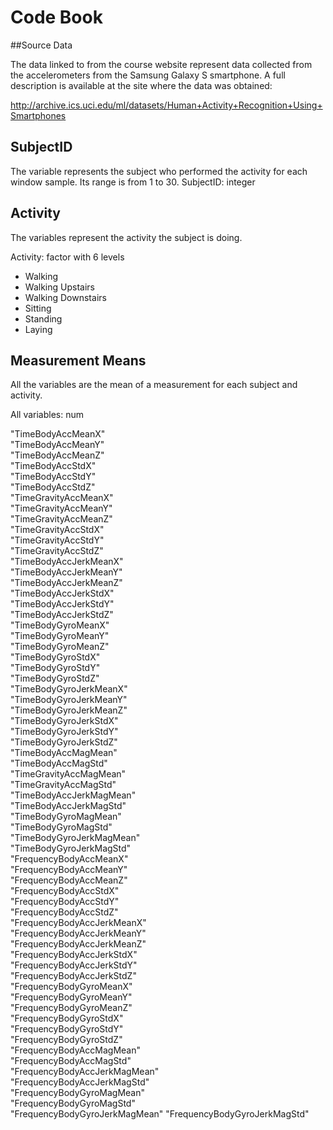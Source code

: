 # Code Book

##Source Data

The data linked to from the course website represent data collected from the accelerometers from the Samsung Galaxy S smartphone. A full description is available at the site where the data was obtained: 

http://archive.ics.uci.edu/ml/datasets/Human+Activity+Recognition+Using+Smartphones 


## SubjectID

The variable represents the subject who performed the activity for each window sample. Its range is from 1 to 30. 
SubjectID: integer

## Activity

The variables represent the activity the subject is doing.

Activity: factor with 6 levels
  - Walking
  - Walking Upstairs
  - Walking Downstairs
  - Sitting
  - Standing
  - Laying

## Measurement Means

All the variables are the mean of a measurement for each subject and activity. 

All variables: num

"TimeBodyAccMeanX"             
"TimeBodyAccMeanY"            
"TimeBodyAccMeanZ"             
"TimeBodyAccStdX"              
"TimeBodyAccStdY"              
"TimeBodyAccStdZ"             
"TimeGravityAccMeanX"          
"TimeGravityAccMeanY"          
"TimeGravityAccMeanZ"          
"TimeGravityAccStdX"          
"TimeGravityAccStdY"           
"TimeGravityAccStdZ"           
"TimeBodyAccJerkMeanX"         
"TimeBodyAccJerkMeanY"        
"TimeBodyAccJerkMeanZ"         
"TimeBodyAccJerkStdX"          
"TimeBodyAccJerkStdY"          
"TimeBodyAccJerkStdZ"         
"TimeBodyGyroMeanX"            
"TimeBodyGyroMeanY"            
"TimeBodyGyroMeanZ"            
"TimeBodyGyroStdX"            
"TimeBodyGyroStdY"             
"TimeBodyGyroStdZ"             
"TimeBodyGyroJerkMeanX"        
"TimeBodyGyroJerkMeanY"       
"TimeBodyGyroJerkMeanZ"        
"TimeBodyGyroJerkStdX"         
"TimeBodyGyroJerkStdY"         
"TimeBodyGyroJerkStdZ"        
"TimeBodyAccMagMean"           
"TimeBodyAccMagStd"            
"TimeGravityAccMagMean"        
"TimeGravityAccMagStd"        
"TimeBodyAccJerkMagMean"       
"TimeBodyAccJerkMagStd"        
"TimeBodyGyroMagMean"          
"TimeBodyGyroMagStd"          
"TimeBodyGyroJerkMagMean"      
"TimeBodyGyroJerkMagStd"       
"FrequencyBodyAccMeanX"        
"FrequencyBodyAccMeanY"       
"FrequencyBodyAccMeanZ"        
"FrequencyBodyAccStdX"         
"FrequencyBodyAccStdY"         
"FrequencyBodyAccStdZ"        
"FrequencyBodyAccJerkMeanX"    
"FrequencyBodyAccJerkMeanY"    
"FrequencyBodyAccJerkMeanZ"    
"FrequencyBodyAccJerkStdX"    
"FrequencyBodyAccJerkStdY"    
"FrequencyBodyAccJerkStdZ"     
"FrequencyBodyGyroMeanX"       
"FrequencyBodyGyroMeanY"      
"FrequencyBodyGyroMeanZ"       
"FrequencyBodyGyroStdX"        
"FrequencyBodyGyroStdY"        
"FrequencyBodyGyroStdZ"       
"FrequencyBodyAccMagMean"      
"FrequencyBodyAccMagStd"       
"FrequencyBodyAccJerkMagMean"  
"FrequencyBodyAccJerkMagStd"  
"FrequencyBodyGyroMagMean"     
"FrequencyBodyGyroMagStd"      
"FrequencyBodyGyroJerkMagMean" 
"FrequencyBodyGyroJerkMagStd" 